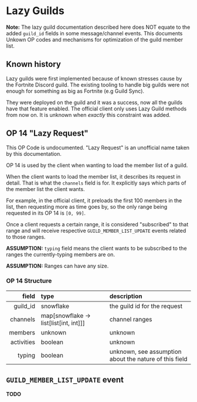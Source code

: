 # Lazy Guilds

**Note:** The lazy guild documentation described here does NOT equate to the
added `guild_id` fields in some message/channel events. This documents
Unkown OP codes and mechanisms for optimization of the guild member list.

## Known history

Lazy guilds were first implemented because of known stresses cause by the
Fortnite Discord guild. The existing tooling to handle big guilds were not
enough for something as big as Fortnite (e.g Guild Sync).

They were deployed on the guild and it was a success, now all the guilds have
that feature enabled. The official client only uses Lazy Guild methods from now
on. It is unknown when *exactly* this constraint was added.

## OP 14 "Lazy Request"

This OP Code is undocumented. "Lazy Request" is an unofficial name taken
by this documentation.

OP 14 is used by the client when wanting to load the member list of a guild.

When the client wants to load the member list, it describes its request
in detail. That is what the `channels` field is for. It explicitly says
which parts of the member list the client wants.

For example, in the official client, it preloads the first 100 members in
the list, then requesting more as time goes by, so the only range being
requested in its OP 14 is `[0, 99]`.

Once a client requests a certain range, it is considered "subscribed"
to that range and will receive respective `GUILD_MEMBER_LIST_UPDATE`
events related to those ranges.

**ASSUMPTION:** `typing` field means the client wants to be subscribed to the
ranges the currently-typing members are on.

**ASSUMPTION:** Ranges can have any size.

### OP 14 Structure

| field | type | description |
| --: | :-- | :-- |
| guild\_id | snowflake | the guild id for the request |
| channels | map[snowflake -> list[list[int, int]]] | channel ranges |
| members | unknown | unknown |
| activities | boolean | unknown |
| typing | boolean | unknown, see assumption about the nature of this field |

## `GUILD_MEMBER_LIST_UPDATE` event

**TODO**
